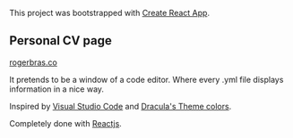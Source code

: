 This project was bootstrapped with [Create React App](https://github.com/facebook/create-react-app).

## Personal CV page
[rogerbras.co](rogerbras.co)

It pretends to be a window of a code editor. Where every .yml file displays information in a nice way.

Inspired by [Visual Studio Code](https://code.visualstudio.com/) and [Dracula's Theme colors](https://draculatheme.com/). 

Completely done with [Reactjs](https://reactjs.org/).
